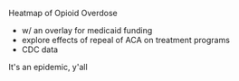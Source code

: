 Heatmap of Opioid Overdose

- w/ an overlay for medicaid funding
- explore effects of repeal of ACA on treatment programs
- CDC data 

It's an epidemic, y'all
